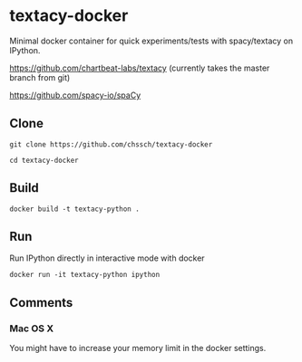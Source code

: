 # textacy-docker
Minimal docker container for quick experiments/tests with spacy/textacy on IPython.

https://github.com/chartbeat-labs/textacy (currently takes the master branch from git)

https://github.com/spacy-io/spaCy

## Clone

`git clone https://github.com/chssch/textacy-docker`

`cd textacy-docker`

## Build

`docker build -t textacy-python .`

## Run

Run IPython directly in interactive mode with docker

`docker run -it textacy-python ipython`


## Comments
### Mac OS X
You might have to increase your memory limit in the docker settings.



